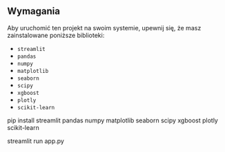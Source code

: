 ## Wymagania

Aby uruchomić ten projekt na swoim systemie, upewnij się, że masz zainstalowane poniższe biblioteki:

- `streamlit`
- `pandas`
- `numpy`
- `matplotlib`
- `seaborn`
- `scipy`
- `xgboost`
- `plotly`
- `scikit-learn`


pip install streamlit pandas numpy matplotlib seaborn scipy xgboost plotly scikit-learn

streamlit run app.py


